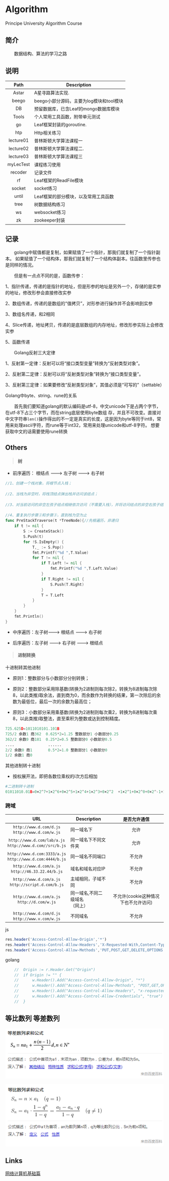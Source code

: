 # Algorithm
Principe University Algorithm Course


## 简介
&emsp;&emsp;数据结构、算法的学习之路

## 说明

| Path | Description |
| :------:| -----------|
| Astar   | A星寻路算法实现. |
| beego | beego小部分源码，主要为log模块和tool模块 |
| DB    | 预留数据库，已含Leaf的mongo数据库模块 |
| Tools | 个人常用工具函数，附带单元测试 |
| go   | Leaf框架封装的goroutine. |
| htp | Http相关练习 |
| lecture01    | 普林斯顿大学算法课程一 |
| lecture02   | 普林斯顿大学算法课程二. |
| lecture03 | 普林斯顿大学算法课程三 |
| myLecTest    | 课程练习使用 |
| recoder | 记录文件 |
| rf    | Leaf框架的ReadFile模块 |
| socket | socket练习 |
| until    | Leaf框架的部分模块，以及常用工具函数 |
| tree | 树数据结构练习 |
| ws    | websocket练习 |
| zk    | zookeeper封装 |
## 记录

&emsp;&emsp;golang中赋值都是复制，如果赋值了一个指针，那我们就复制了一个指针副本。
如果赋值了一个结构体，那我们就复制了一个结构体副本。往函数里传参也是同样的情况。

&emsp;&emsp;但是有一点点不同的是，函数传参：

1、指针传递，传递的是指针的地址，但是形参的地址是另外一个，存储的是实参的地址，修改形参会直接修改实参

2、数组传递，传递的是数组的“值拷贝”，对形参进行操作并不会影响到实参

3、数组名传递，和2相同

4、Slice传递，地址拷贝，传递的是底层数组的内存地址，修改形参实际上会修改实参

5、函数传递

&emsp;&emsp;Golang反射三大定律

1、反射第一定律：反射可以将“接口类型变量”转换为“反射类型对象”。

2、反射第二定律：反射可以将“反射类型对象”转换为“接口类型变量”。

3、反射第三定律：如果要修改“反射类型对象”，其值必须是“可写的”（settable）


Golang中byte、string、rune的关系

&emsp;&emsp;首先我们要知道golang的默认编码是utf-8，中文unicode下是占两个字节，在utf-8下占三个字节，而在string底层使用byte数组
存，并且不可改变。直接对中文字符串`len()`操作得出的不一定是真实的长度，这是因为byte等同于int8，常用来处理ascii字符，而rune等于int32，常用来处理unicode和utf-8字符。
想要获取中文的话需要使用rune转换



## Others

> #### 树
- 前序遍历： 根结点 ---> 左子树 ---> 右子树
```go
//1、创建一个栈对象，将根节点入栈；

//2、当栈为非空时，将栈顶结点弹出栈并访问该结点；

//3、对当前访问的非空左孩子结点相继依次访问（不需要入栈），并将访问结点的非空右孩子结点入栈

//4、重复执行步骤②和步骤③，直到栈为空为止
func PreStackTraverse(t *TreeNode){//先根遍历，非递归
	if t != nil {
		S := CreateStack()
		S.Push(t)
		for !S.IsEmpty() {
			T,_ := S.Pop()
			fmt.Printf("%d ",T.Value)
			for T != nil {
				if T.Left != nil {
					fmt.Printf("%d ",T.Left.Value)
				}
				if T.Right != nil {
					S.Push(T.Right)
				}
				T = T.Left
			}
		}
	}
	fmt.Println()
}
```

- 中序遍历：左子树---> 根结点 ---> 右子树

- 后序遍历：左子树 ---> 右子树 ---> 根结点

> #### 进制转换

十进制转其他进制

- 原则1：整数部分与小数部分分别转换；
  
- 原则2：整数部分采用除基数(转换为2进制则每次除2，转换为8进制每次除8，以此类推)取余法，直到商为0，而余数作为转换的结果，第一次除后的余数为最低位，最后一次的余数为最高位；
  
- 原则3：小数部分采用乘基数(转换为2进制则每次乘2，转换为8进制每次乘8，以此类推)取整法，直至乘积为整数或达到控制精度。

```python
725.625D=1011010101.101B
725/2 余数1 商362  0.625*2=1.25 整数部分1 小数部分0.25
362/2 余数0 商181  0.25*2=0.5 整数部分0 小数部分0.5
....               ......
2/2 余数0 商1       0.5*2=1.0 整数部分1 小数部分0
1/2 余数1 商0
```

其他进制转十进制

- 按权展开法，即把各数位乘权的i次方后相加

```python
#二进制转十进制
01011010.01B=0×2^7+1×2^6+0×2^5+1×2^4+1×2^3+0×2^2  +1×2^1+0×2^0+0×2^-1+1×2^-2 = 90.25
```

### 跨域

| URL | Description | 是否允许通信 |
| :------: | -----------| :------: |
| `http://www.d.com/d.js`<br>`http://www.d.com/w.js` | 同一域名下 | 允许 |
| `http://www.d.com/lab/a.js`<br>`http://www.d.com//src/b.js` | 同一域名下不同文件夹 | 允许 |
| `http://www.d.com:3333/a.js`<br>`http://www.d.com:4444/b.js` | 同一域名不同端口 | 不允许 |
| `http://www.d.com/a.js`<br>`http://46.33.22.44/b.js` | 域名和域名对应IP | 不允许 |
| `http://www.d.com/a.js`<br>`http://script.d.com/b.js` | 主域相同，子域不同 | 不允许 |
| `http://www.d.com/a.js`<br>`http://d.com/w.js` | 同一域名,不同二级域名<br>（同上） | 不允许(cookie这种情况下也不允许访问) |
| `http://www.d.com/d.js`<br>`http://www.v.com/w.js` | 不同域名 | 不允许 |

js

```javascript
res.header('Access-Control-Allow-Origin','*')
res.header('Access-Control-Allow-Headers','X-Requested-With,Content-Type')
res.header('Access-Control-Allow-Methods','PUT,POST,GET,DELETE,OPTIONS')
```
golang

```go
	//	Origin := r.Header.Get("Origin")
	//	if Origin != "" {
	//		w.Header().Add("Access-Control-Allow-Origin", "*")
	//		w.Header().Add("Access-Control-Allow-Methods", "POST,GET,OPTIONS,DELETE")
	//		w.Header().Add("Access-Control-Allow-Headers", "x-requested-with,content-type")
	//		w.Header().Add("Access-Control-Allow-Credentials", "true")
	//	}
```
## 等比数列 等差数列

![等差数列](./asset/等差数列求和公式.png)

![等比数列](./asset/等比数列求和公式.png)

## Links

[网络计算机基础篇](https://hit-alibaba.github.io/interview/basic/network/HTTP.html)